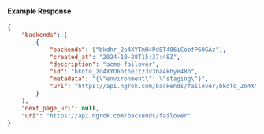 <!-- Code generated for API Clients. DO NOT EDIT. -->

#### Example Response

```json
{
	"backends": [
		{
			"backends": ["bkdhr_2o4XYTmH4Pd8T406iCobfP60GAz"],
			"created_at": "2024-10-28T15:37:48Z",
			"description": "acme failover",
			"id": "bkdfo_2o4XYO6btheItz3v3ba4kbye48b",
			"metadata": "{\"environment\": \"staging\"}",
			"uri": "https://api.ngrok.com/backends/failover/bkdfo_2o4XYO6btheItz3v3ba4kbye48b"
		}
	],
	"next_page_uri": null,
	"uri": "https://api.ngrok.com/backends/failover"
}
```
